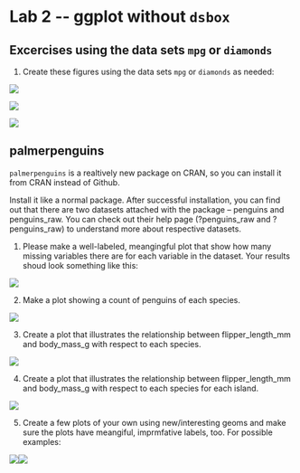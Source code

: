 # Lab 2 -- ggplot without `dsbox`

## Excercises using the data sets `mpg` or `diamonds`

1. Create these figures using the data sets `mpg` or `diamonds` as needed:

![](103-ggplot_Lab_no_dsbox_files/figure-epub3/unnamed-chunk-1-1.png)<!-- -->

![](103-ggplot_Lab_no_dsbox_files/figure-epub3/unnamed-chunk-2-1.png)<!-- -->

![](103-ggplot_Lab_no_dsbox_files/figure-epub3/unnamed-chunk-3-1.png)<!-- -->


## palmerpenguins

`palmerpenguins` is a realtively new package on CRAN, so you can install it from CRAN instead of Github.

Install it like a normal package.  After successful installation, you can find out that there are two datasets attached with the package – penguins and penguins_raw. You can check out their help page (?penguins_raw and ?penguins_raw) to understand more about respective datasets.

1. Please make a well-labeled, meangingful plot that show how many missing variables there are for each variable in the dataset. Your results shoud look something like this:

![](103-ggplot_Lab_no_dsbox_files/figure-epub3/unnamed-chunk-4-1.png)<!-- -->

2. Make a plot showing a count of penguins of each species.

![](103-ggplot_Lab_no_dsbox_files/figure-epub3/unnamed-chunk-5-1.png)<!-- -->

3. Create a plot that illustrates the relationship between flipper_length_mm and body_mass_g with respect to each species.


![](103-ggplot_Lab_no_dsbox_files/figure-epub3/unnamed-chunk-6-1.png)<!-- -->

4. Create a plot that illustrates the relationship between flipper_length_mm and body_mass_g with respect to each species for each island.


![](103-ggplot_Lab_no_dsbox_files/figure-epub3/unnamed-chunk-7-1.png)<!-- -->

5.  Create a few plots of your own using new/interesting geoms and make sure the plots have meangiful, imprmfative labels, too.  For possible examples:


![](103-ggplot_Lab_no_dsbox_files/figure-epub3/unnamed-chunk-8-1.png)<!-- -->![](103-ggplot_Lab_no_dsbox_files/figure-epub3/unnamed-chunk-8-2.png)<!-- -->


